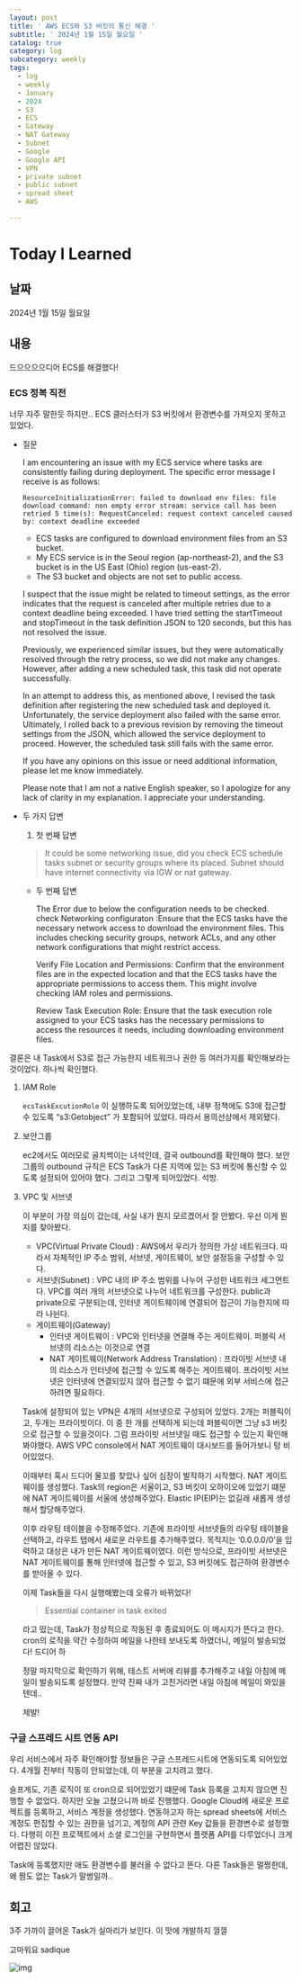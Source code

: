 ```yaml
---
layout: post
title: ' AWS ECS와 S3 버킷의 통신 해결 '
subtitle: ' 2024년 1월 15일 월요일 '
catalog: true
category: log
subcategory: weekly
tags:
  - log
  - weekly
  - January
  - 2024
  - S3
  - ECS
  - Gateway
  - NAT Gateway
  - Subnet
  - Google
  - Google API
  - VPN
  - private subnet
  - public subnet
  - spread sheet
  - AWS

---
```


# Today I Learned

## 날짜

2024년 1월 15일 월요일

## 내용

드으으으으디어 ECS를 해결했다!

### ECS 정복 직전

 너무 자주 말한듯 하지만.. ECS 클러스터가 S3 버킷에서 환경변수를 가져오지 못하고 있었다. 

- 질문
    
    I am encountering an issue with my ECS service where tasks are consistently failing during deployment. The specific error message I receive is as follows:
    
    ```
    ResourceInitializationError: failed to download env files: file download command: non empty error stream: service call has been retried 5 time(s): RequestCanceled: request context canceled caused by: context deadline exceeded
    
    ```
    
    - ECS tasks are configured to download environment files from an S3 bucket.
    - My ECS service is in the Seoul region (ap-northeast-2), and the S3 bucket is in the US East (Ohio) region (us-east-2).
    - The S3 bucket and objects are not set to public access.
    
    I suspect that the issue might be related to timeout settings, as the error indicates that the request is canceled after multiple retries due to a context deadline being exceeded. I have tried setting the startTimeout and stopTimeout in the task definition JSON to 120 seconds, but this has not resolved the issue.
    
    Previously, we experienced similar issues, but they were automatically resolved through the retry process, so we did not make any changes. However, after adding a new scheduled task, this task did not operate successfully.
    
    In an attempt to address this, as mentioned above, I revised the task definition after registering the new scheduled task and deployed it. Unfortunately, the service deployment also failed with the same error. Ultimately, I rolled back to a previous revision by removing the timeout settings from the JSON, which allowed the service deployment to proceed. However, the scheduled task still fails with the same error.
    
    If you have any opinions on this issue or need additional information, please let me know immediately.
    
    Please note that I am not a native English speaker, so I apologize for any lack of clarity in my explanation. I appreciate your understanding.
    
- 두 가지 답변
    1. 첫 번째 답변
    
    > It could be some networking issue, did you check ECS schedule tasks subnet or security groups where its placed. Subnet should have internet connectivity via IGW or nat gateway.
    > 
    - 두 번째 답변
        
        The Error due to below the configuration needs to be checked.
        check Networking configuraton :Ensure that the ECS tasks have the necessary network access to download the environment files. This includes checking security groups, network ACLs, and any other network configurations that might restrict access.
        
        Verify File Location and Permissions: Confirm that the environment files are in the expected location and that the ECS tasks have the appropriate permissions to access them. This might involve checking IAM roles and permissions.
        
        Review Task Execution Role: Ensure that the task execution role assigned to your ECS tasks has the necessary permissions to access the resources it needs, including downloading environment files.
        
    

결론은 내 Task에서 S3로 접근 가능한지 네트워크나 권한 등 여러가지를 확인해보라는 것이었다. 하나씩 확인했다.

1.  IAM Role
    
    `ecsTaskExcutionRole` 이 실행하도록 되어있었는데, 내부 정책에도 S3에 접근할 수 있도록 “s3:Getobject” 가 포함되어 있었다. 따라서 용의선상에서 제외됐다.
    
2.  보안그룹
    
    ec2에서도 여러모로 골치썩이는 녀석인데, 결국 outbound를 확인해야 했다. 보안그룹의 outbound 규칙은 ECS Task가 다른 지역에 있는 S3 버킷에 통신할 수 있도록 설정되어 있어야 했다. 그리고 그렇게 되어있었다. 석방.
    
3. VPC 및 서브넷
    
    이 부분이 가장 의심이 갔는데, 사실 내가 뭔지 모르겠어서 잘 안봤다. 우선 이게 뭔지를 찾아봤다.
    
    - VPC(Virtual Private Cloud) : AWS에서 우리가 정의한 가상 네트워크다. 따라서 자체적인 IP 주소 범위, 서브넷, 게이트웨이, 보안 설정등을 구성할 수 있다.
    - 서브넷(Subnet) : VPC 내의 IP 주소 범위를 나누어 구성한 네트워크 세그먼트다. VPC를 여러 개의 서브넷으로 나누어 네트워크를 구성한다. public과 private으로 구분되는데, 인터넷 게이트웨이에 연결되어 접근이 가능한지에 따라 나뉜다.
    - 게이트웨이(Gateway)
        - 인터넷 게이트웨이 : VPC와 인터넷을 연결해 주는 게이트웨이. 퍼블릭 서브넷의 리소스는 이것으로 연결
        - NAT 게이트웨이(Network Address Translation) : 프라이빗 서브넷 내의 리소스가 인터넷에 접근할 수 있도록 해주는 게이트웨이. 프라이빗 서브넷은 인터넷에 연결되있지 않아 접근할 수 없기 떄문에 외부 서비스에 접근하려면 필요하다.
    
    Task에 설정되어 있는 VPN은 4개의 서브넷으로 구성되어 있었다. 2개는 퍼블릭이고, 두개는 프라이빗이다. 이 중 한 개를 선택하게 되는데 퍼블릭이면 그냥 s3 버킷으로 접근할 수 있을것이다. 그럼 프라이빗 서브넷일 때도 접근할 수 있는지 확인해봐야했다. AWS VPC console에서 NAT 게이트웨이 대시보드를 들어가보니 텅 비어있었다.
    
     이때부터 혹시 드디어 물꼬를 찾았나 싶어 심장이 발작하기 시작했다. NAT 게이트웨이를 생성했다. Task의 region은 서울이고, S3 버킷이 오하이오에 있었기 떄문에 NAT 게이트웨이를 서울에 생성해주었다. Elastic IP(EIP)는 없길래 새롭게 생성해서 할당해주었다.
    
     이후 라우팅 테이블을 수정해주었다. 기존에 프라이빗 서브넷들의 라우팅 테이블을 선택하고, 라우트 탭에서 새로운 라우트를 추가해주었다. 목적지는 ‘0.0.0.0/0’을 입력하고 대상은 내가 만든 NAT 게이트웨이였다. 이런 방식으로, 프라이빗 서브넷은 NAT 게이트웨이를 통해 인터넷에 접근할 수 있고, S3 버킷에도 접근하여 환경변수를 받아올 수 있다.
    
    이제 Task들을 다시 실행해봤는데 오류가 바뀌었다! 
    
    > Essential container in task exited
    > 
    
    라고 떴는데, Task가 정상적으로 작동된 후 종료되어도 이 메시지가 뜬다고 한다. cron의 로직을 약간 수정하여 메일을 나한테 보내도록 하였더니, 메일이 발송되었다! 드디어 하
    
    정말 마지막으로 확인하기 위해, 테스트 서버에 리뷰를 추가해주고 내일 아침에 메일이 발송되도록 설정했다. 만약 진짜 내가 고친거라면 내일 아침에 메일이 와있을 텐데..
    
    제발!
    

### 구글 스프레드 시트 연동 API

 우리 서비스에서 자주 확인해야할 정보들은 구글 스프레드시트에 연동되도록 되어있었다. 4개월 전부터 작동이 안되었는데, 이 부분을 고치려고 했다.

 슬프게도, 기존 로직이 또 cron으로 되어있었기 떄문에 Task 등록을 고치지 않으면 진행할 수 없었다. 하지만 오늘 고쳤으니까 바로 진행했다. Google Cloud에 새로운 프로젝트를 등록하고, 서비스 계정을 생성했다. 연동하고자 하는 spread sheets에 서비스 계정도 편집할 수 있는 권한을 넘기고, 계정의 API 관련 Key 값들을 환경변수로 설정했다. 다행히 이전 프로젝트에서 소셜 로그인을 구현하면서 플랫폼 API를 다루었더니 크게 어렵진 않았다.

 Task에 등록했지만 애도 환경변수를 불러올 수 없다고 뜬다. 다른 Task들은 멀쩡한데, 왜 짬도 없는 Task가 말썽일까.. 

## 회고

3주 가까이 끌어온 Task가 실마리가 보인다. 이 맛에 개발하지 껄껄

고마워요 sadique

![img](https://cdn.jsdelivr.net/gh/junsoopooh/importunate-dev.github.io/img/log/log240115/log240115.webp)
